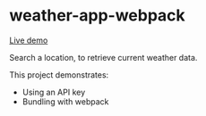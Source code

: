 # weather-app-webpack

[Live demo](https://shanesleeman.github.io/weather-app-webpack/)

Search a location, to retrieve current weather data.

This project demonstrates:
- Using an API key
- Bundling with webpack